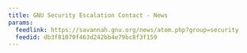 ```yaml
---
title: GNU Security Escalation Contact - News
params:
  feedlink: https://savannah.gnu.org/news/atom.php?group=security
  feedid: db3f81070f463d242bb4e79bc8f3f159
---
```

